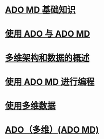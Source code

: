 # [ADO MD 基础知识](ado-md-fundamentals.md)
# [使用 ADO 与 ADO MD](using-ado-with-ado-md.md)
# [多维架构和数据的概述](overview-of-multidimensional-schemas-and-data.md)
# [使用 ADO MD 进行编程](programming-with-ado-md.md)
# [使用多维数据](working-with-multidimensional-data.md)
# [ADO（多维）(ADO MD)](ado-multidimensional-ado-md.md)
